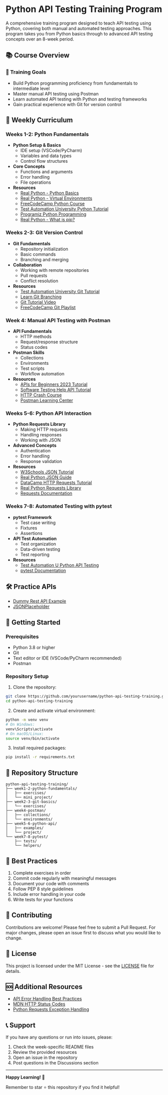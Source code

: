 # Python API Testing Training Program

A comprehensive training program designed to teach API testing using Python, covering both manual and automated testing approaches. This program takes you from Python basics through to advanced API testing concepts over an 8-week period.

## 📚 Course Overview

### 🎯 Training Goals
- Build Python programming proficiency from fundamentals to intermediate level
- Master manual API testing using Postman
- Learn automated API testing with Python and testing frameworks
- Gain practical experience with Git for version control

## 📅 Weekly Curriculum

### Weeks 1-2: Python Fundamentals
- **Python Setup & Basics**
  - IDE setup (VSCode/PyCharm)
  - Variables and data types
  - Control flow structures
- **Core Concepts**
  - Functions and arguments
  - Error handling
  - File operations
- **Resources**
  - [Real Python - Python Basics](https://realpython.com/learning-paths/python-basics/)
  - [Real Python - Virtual Environments](https://realpython.com/python-virtual-environments-a-primer/)
  - [FreeCodeCamp Python Course](https://www.freecodecamp.org/news/python-programming-course/)
  - [Test Automation University Python Tutorial](https://testautomationu.applitools.com/python-tutorial/)
  - [Programiz Python Programming](https://www.programiz.com/python-programming)
  - [Real Python - What is pip?](https://realpython.com/what-is-pip/)

### Weeks 2-3: Git Version Control
- **Git Fundamentals**
  - Repository initialization
  - Basic commands
  - Branching and merging
- **Collaboration**
  - Working with remote repositories
  - Pull requests
  - Conflict resolution
- **Resources**
  - [Test Automation University Git Tutorial](https://testautomationu.applitools.com/git-tutorial/)
  - [Learn Git Branching](https://learngitbranching.js.org/)
  - [Git Tutorial Video](https://www.youtube.com/watch?v=e2IbNHi4uCI)
  - [FreeCodeCamp Git Playlist](https://www.youtube.com/playlist?list=PLWKjhJtqVAbkFiqHnNaxpOPhh9tSWMXIF)

### Week 4: Manual API Testing with Postman
- **API Fundamentals**
  - HTTP methods
  - Request/response structure
  - Status codes
- **Postman Skills**
  - Collections
  - Environments
  - Test scripts
  - Workflow automation
- **Resources**
  - [APIs for Beginners 2023 Tutorial](https://www.youtube.com/watch?v=WXsD0ZgxjRw)
  - [Software Testing Help API Tutorial](https://www.softwaretestinghelp.com/api-testing-tutorial/)
  - [HTTP Crash Course](https://www.youtube.com/watch?v=7YcW25PHnAA)
  - [Postman Learning Center](https://learning.postman.com/docs/introduction/overview/)

### Weeks 5-6: Python API Interaction
- **Python Requests Library**
  - Making HTTP requests
  - Handling responses
  - Working with JSON
- **Advanced Concepts**
  - Authentication
  - Error handling
  - Response validation
- **Resources**
  - [W3Schools JSON Tutorial](https://www.w3schools.com/js/js_json_intro.asp)
  - [Real Python JSON Guide](https://realpython.com/python-json/)
  - [DataCamp HTTP Requests Tutorial](https://www.datacamp.com/tutorial/making-http-requests-in-python)
  - [Real Python Requests Library](https://realpython.com/python-requests/)
  - [Requests Documentation](https://requests.readthedocs.io/en/latest/)

### Weeks 7-8: Automated Testing with pytest
- **pytest Framework**
  - Test case writing
  - Fixtures
  - Assertions
- **API Test Automation**
  - Test organization
  - Data-driven testing
  - Test reporting
- **Resources**
  - [Test Automation U Python API Testing](https://testautomationu.applitools.com/python-api-testing/)
  - [pytest Documentation](https://docs.pytest.org/)

## 🛠️ Practice APIs
- [Dummy Rest API Example](http://dummy.restapiexample.com/)
- [JSONPlaceholder](https://jsonplaceholder.typicode.com/)

## 🚀 Getting Started

### Prerequisites
- Python 3.8 or higher
- Git
- Text editor or IDE (VSCode/PyCharm recommended)
- Postman

### Repository Setup
1. Clone the repository:
```bash
git clone https://github.com/yourusername/python-api-testing-training.git
cd python-api-testing-training
```

2. Create and activate virtual environment:
```bash
python -m venv venv
# On Windows:
venv\Scripts\activate
# On macOS/Linux:
source venv/bin/activate
```

3. Install required packages:
```bash
pip install -r requirements.txt
```

## 📂 Repository Structure
```
python-api-testing-training/
├── week1-2-python-fundamentals/
│   ├── exercises/
│   └── mini_project/
├── week2-3-git-basics/
│   └── exercises/
├── week4-postman/
│   ├── collections/
│   └── environments/
├── week5-6-python-api/
│   ├── examples/
│   └── project/
└── week7-8-pytest/
    ├── tests/
    └── helpers/
```

## 📝 Best Practices
1. Complete exercises in order
2. Commit code regularly with meaningful messages
3. Document your code with comments
4. Follow PEP 8 style guidelines
5. Include error handling in your code
6. Write tests for your functions

## 🤝 Contributing
Contributions are welcome! Please feel free to submit a Pull Request. For major changes, please open an issue first to discuss what you would like to change.

## 📄 License
This project is licensed under the MIT License - see the [LICENSE](LICENSE) file for details.

## 🆘 Additional Resources
- [API Error Handling Best Practices](https://itsrorymurphy.medium.com/api-error-handling-techniques-and-best-practices-5e96ab7cd678)
- [MDN HTTP Status Codes](https://developer.mozilla.org/en-US/docs/Web/HTTP/Status)
- [Python Requests Exception Handling](https://www.geeksforgeeks.org/exception-handling-of-python-requests-module/)

## 📞 Support
If you have any questions or run into issues, please:
1. Check the week-specific README files
2. Review the provided resources
3. Open an issue in the repository
4. Post questions in the Discussions section

---
**Happy Learning! 🎉**

Remember to star ⭐ this repository if you find it helpful!